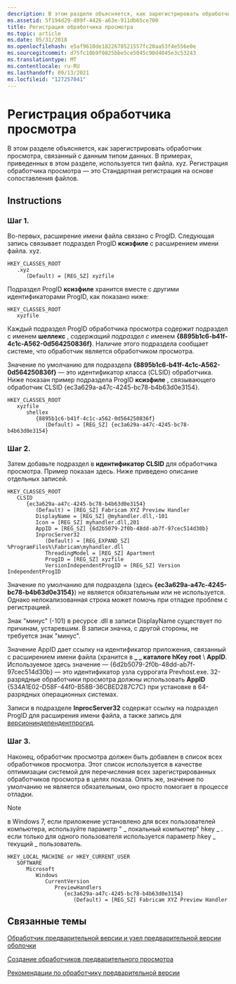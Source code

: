 ```yaml
---
description: В этом разделе объясняется, как зарегистрировать обработчик просмотра, связанный с данным типом данных.
ms.assetid: 5f194d29-d09f-4426-a63e-911db65ce700
title: Регистрация обработчика просмотра
ms.topic: article
ms.date: 05/31/2018
ms.openlocfilehash: e5af9610de1822678521557fc20aa53f4e556e0e
ms.sourcegitcommit: d75fc10b9f0825bbe5ce5045c90d4045e3c53243
ms.translationtype: MT
ms.contentlocale: ru-RU
ms.lasthandoff: 09/13/2021
ms.locfileid: "127257041"
---
```

# <a name="how-to-register-a-preview-handler"></a>Регистрация обработчика просмотра

В этом разделе объясняется, как зарегистрировать обработчик просмотра, связанный с данным типом данных. В примерах, приведенных в этом разделе, используется тип файла. xyz. Регистрация обработчика просмотра — это Стандартная регистрация на основе сопоставления файлов.

## <a name="instructions"></a>Instructions

### <a name="step-1"></a>Шаг 1.

Во-первых, расширение имени файла связано с ProgID. Следующая запись связывает подраздел ProgID **ксизфиле** с расширением имени файла. xyz.

```
HKEY_CLASSES_ROOT
   .xyz
      (Default) = [REG_SZ] xyzfile
```

Подраздел ProgID **ксизфиле** хранится вместе с другими идентификаторами ProgID, как показано ниже:

```
HKEY_CLASSES_ROOT
   xyzfile
```

Каждый подраздел ProgID обработчика просмотра содержит подраздел с именем **шеллекс** , *содержащий подраздел с* именем **{8895b1c6-b41f-4c1c-A562-0d564250836f}**. Наличие этого подраздела сообщает системе, что обработчик является обработчиком просмотра.

Значение по умолчанию для подраздела **{8895b1c6-b41f-4c1c-A562-0d564250836f}** — это идентификатор класса (CLSID) обработчика. Ниже показан пример подраздела ProgID **ксизфиле** , связывающего обработчик CLSID {ec3a629a-a47c-4245-bc78-b4b63d0e3154}.

```
HKEY_CLASSES_ROOT
   xyzfile
      shellex
         {8895b1c6-b41f-4c1c-a562-0d564250836f}
            (Default) = [REG_SZ] {ec3a629a-a47c-4245-bc78-b4b63d0e3154}
```

### <a name="step-2"></a>Шаг 2.

Затем добавьте подраздел в **идентификатор CLSID** для обработчика просмотра. Пример показан здесь. Ниже приведено описание отдельных записей.

```
HKEY_CLASSES_ROOT
   CLSID
      {ec3a629a-a47c-4245-bc78-b4b63d0e3154}
         (Default) = [REG_SZ] Fabricam XYZ Preview Handler
         DisplayName = [REG_SZ] @myhandler.dll,-101
         Icon = [REG_SZ] myhandler.dll,201
         AppID = [REG_SZ] {6d2b5079-2f0b-48dd-ab7f-97cec514d30b}
         InprocServer32
            (Default) = [REG_EXPAND_SZ] %ProgramFiles%\Fabricam\myhandler.dll
            ThreadingModel = [REG_SZ] Apartment
            ProgID = [REG_SZ] xyzfile
            VersionIndependentProgID = [REG_SZ] Version IndependentProgID
```

Значение по умолчанию для подраздела (здесь **{ec3a629a-a47c-4245-bc78-b4b63d0e3154}**) не является обязательным или не используется. Однако нелокализованная строка может помочь при отладке проблем с регистрацией.

Знак "минус" (-101) в ресурсе .dll в записи DisplayName существует по причинам, устаревшим. В записи значка, с другой стороны, не требуется знак "минус".

Значение AppID дает ссылку на идентификатор приложения, связанный с расширением имени файла (хранится в **\_ \_ каталоге hKey root** \\ **AppID**. Используемое здесь значение — {6d2b5079-2f0b-48dd-ab7f-97cec514d30b} — это идентификатор узла суррогата Prevhost.exe. 32-разрядные обработчики просмотра должны использовать **AppID** {534A1E02-D58F-44f0-B58B-36CBED287C7C} при установке в 64-разрядных операционных системах.

Записи в подразделе **InprocServer32** содержат ссылку на подраздел ProgID для расширения имени файла, а также запись для [версиониндепендентпрогид](../com/versionindependentprogid.md).

### <a name="step-3"></a>Шаг 3.

Наконец, обработчик просмотра должен быть добавлен в список всех обработчиков просмотра. Этот список используется в качестве оптимизации системой для перечисления всех зарегистрированных обработчиков просмотра в целях показа. Опять же, значение по умолчанию не является обязательным, оно просто помогает в процессе отладки.

> [!Note]  
> в Windows 7, если приложение установлено для всех пользователей компьютера, используйте параметр " \_ локальный компьютер" hkey \_ . если только для одного пользователя используется параметр hkey \_ текущий \_ пользователь.

 

```
HKEY_LOCAL_MACHINE or HKEY_CURRENT_USER
   SOFTWARE
      Microsoft
         Windows
            CurrentVersion
               PreviewHandlers
                  {ec3a629a-a47c-4245-bc78-b4b63d0e3154}
                     (Default) = [REG_SZ] Fabricam XYZ Preview Handler
```

## <a name="related-topics"></a>Связанные темы

<dl> <dt>

[Обработчик предварительной версии и узел предварительной версии оболочки](preview-handlers.md)
</dt> <dt>

[Создание обработчиков предварительного просмотра](building-preview-handlers.md)
</dt> <dt>

[Рекомендации по обработчику предварительной версии](preview-handler-guidelines.md)
</dt> </dl>

 

 
